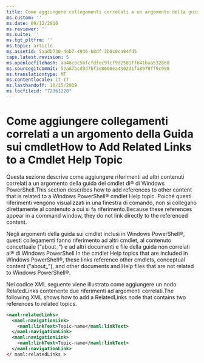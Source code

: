 ```yaml
---
title: Come aggiungere collegamenti correlati a un argomento della guida del cmdlet | Microsoft Docs
ms.custom: ''
ms.date: 09/12/2016
ms.reviewer: ''
ms.suite: ''
ms.tgt_pltfrm: ''
ms.topic: article
ms.assetid: 5aadb730-4eb7-4936-b8df-3b0c0ca04fd5
caps.latest.revision: 5
ms.openlocfilehash: aa46cbc5bfcfdfec9fcf9d2581ff641baa532860
ms.sourcegitcommit: 52a67bcd9d7bf3e8600ea4302d1fa8970ff9c998
ms.translationtype: MT
ms.contentlocale: it-IT
ms.lasthandoff: 10/15/2019
ms.locfileid: "72361220"
---
```

# <a name="how-to-add-related-links-to-a-cmdlet-help-topic"></a><span data-ttu-id="5f182-102">Come aggiungere collegamenti correlati a un argomento della Guida sui cmdlet</span><span class="sxs-lookup"><span data-stu-id="5f182-102">How to Add Related Links to a Cmdlet Help Topic</span></span>

<span data-ttu-id="5f182-103">Questa sezione descrive come aggiungere riferimenti ad altri contenuti correlati a un argomento della guida del cmdlet di® di Windows PowerShell.</span><span class="sxs-lookup"><span data-stu-id="5f182-103">This section describes how to add references to other content that is related to a Windows PowerShell® cmdlet Help topic.</span></span> <span data-ttu-id="5f182-104">Poiché questi riferimenti vengono visualizzati in una finestra di comando, non si collegano direttamente al contenuto a cui si fa riferimento.</span><span class="sxs-lookup"><span data-stu-id="5f182-104">Because these references appear in a command window, they do not link directly to the referenced content.</span></span>

<span data-ttu-id="5f182-105">Negli argomenti della guida sui cmdlet inclusi in Windows PowerShell®, questi collegamenti fanno riferimento ad altri cmdlet, al contenuto concettuale ("about_") e ad altri documenti e file della guida non correlati ai® di Windows PowerShell.</span><span class="sxs-lookup"><span data-stu-id="5f182-105">In the cmdlet Help topics that are included in Windows PowerShell®, these links reference other cmdlets, conceptual content ("about_"), and other documents and Help files that are not related to Windows PowerShell®.</span></span>

<span data-ttu-id="5f182-106">Nel codice XML seguente viene illustrato come aggiungere un nodo RelatedLinks contenente due riferimenti ad argomenti correlati.</span><span class="sxs-lookup"><span data-stu-id="5f182-106">The following XML shows how to add a RelatedLinks node that contains two references to related topics.</span></span>

```xml
<maml:relatedLinks>
  <maml:navigationLink>
    <maml:linkText>Topic-name</maml:linkText>
  </maml:navigationLink>
  <maml:navigationLink>
    <maml:linkText>Topic-name</maml:linkText>
  </maml:navigationLink>
</ maml:relatedLinks >
```



